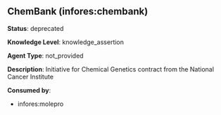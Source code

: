 [//]: # (DO NOT MANUALLY EDIT THIS FILE. IT IS GENERATED FROM A TEMPLATE.)

## ChemBank (infores:chembank)

**Status**: deprecated
  
**Knowledge Level**: knowledge_assertion
  
**Agent Type**: not_provided

**Description**: Initiative for Chemical Genetics contract from the National Cancer Institute




**Consumed by**:

- infores:molepro